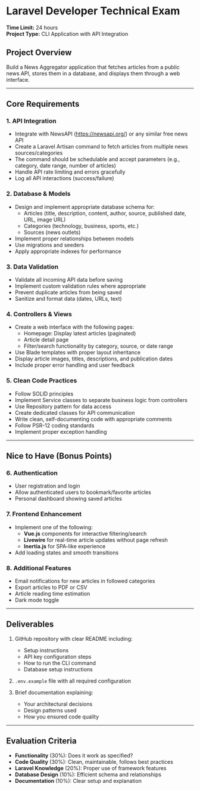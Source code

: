 # Laravel Developer Technical Exam

**Time Limit:** 24 hours  
**Project Type:** CLI Application with API Integration

## Project Overview
Build a News Aggregator application that fetches articles from a public news API, stores them in a database, and displays them through a web interface.

---

## Core Requirements

### 1. **API Integration**
- Integrate with NewsAPI (https://newsapi.org/) or any similar free news API
- Create a Laravel Artisan command to fetch articles from multiple news sources/categories
- The command should be schedulable and accept parameters (e.g., category, date range, number of articles)
- Handle API rate limiting and errors gracefully
- Log all API interactions (success/failure)

### 2. **Database & Models**
- Design and implement appropriate database schema for:
  - Articles (title, description, content, author, source, published date, URL, image URL)
  - Categories (technology, business, sports, etc.)
  - Sources (news outlets)
- Implement proper relationships between models
- Use migrations and seeders
- Apply appropriate indexes for performance

### 3. **Data Validation**
- Validate all incoming API data before saving
- Implement custom validation rules where appropriate
- Prevent duplicate articles from being saved
- Sanitize and format data (dates, URLs, text)

### 4. **Controllers & Views**
- Create a web interface with the following pages:
  - Homepage: Display latest articles (paginated)
  - Article detail page
  - Filter/search functionality by category, source, or date range
- Use Blade templates with proper layout inheritance
- Display article images, titles, descriptions, and publication dates
- Include proper error handling and user feedback

### 5. **Clean Code Practices**
- Follow SOLID principles
- Implement Service classes to separate business logic from controllers
- Use Repository pattern for data access
- Create dedicated classes for API communication
- Write clean, self-documenting code with appropriate comments
- Follow PSR-12 coding standards
- Implement proper exception handling

---

## Nice to Have (Bonus Points)

### 6. **Authentication**
- User registration and login
- Allow authenticated users to bookmark/favorite articles
- Personal dashboard showing saved articles

### 7. **Frontend Enhancement**
- Implement one of the following:
  - **Vue.js** components for interactive filtering/search
  - **Livewire** for real-time article updates without page refresh
  - **Inertia.js** for SPA-like experience
- Add loading states and smooth transitions

### 8. **Additional Features**
- Email notifications for new articles in followed categories
- Export articles to PDF or CSV
- Article reading time estimation
- Dark mode toggle

---

## Deliverables

1. GitHub repository with clear README including:
   - Setup instructions
   - API key configuration steps
   - How to run the CLI command
   - Database setup instructions

2. `.env.example` file with all required configuration

3. Brief documentation explaining:
   - Your architectural decisions
   - Design patterns used
   - How you ensured code quality

---

## Evaluation Criteria

- **Functionality** (30%): Does it work as specified?
- **Code Quality** (30%): Clean, maintainable, follows best practices
- **Laravel Knowledge** (20%): Proper use of framework features
- **Database Design** (10%): Efficient schema and relationships
- **Documentation** (10%): Clear setup and explanation
